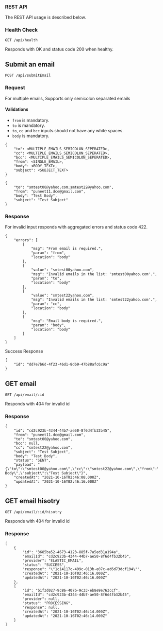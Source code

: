 
### REST API

The REST API usage is described below.

### Health Check

`GET /api/health`

Responds with OK and status code 200 when healthy.

## Submit an email

`POST /api/submitEmail`

### Request

For multiple emails, Supports only semicolon separated emails

#### Validations
* `from` is mandatory. 
* `to` is mandatory.  
* `to`, `cc` and `bcc` inputs should not have any white spaces.  
* `body` is mandatory.

```
{
    "to": <MULTIPLE_EMAILS_SEMICOLON_SEPERATED>,
    "cc": <MULTIPLE_EMAILS_SEMICOLON_SEPERATED>,
    "bcc": <MULTIPLE_EMAILS_SEMICOLON_SEPERATED>,
    "from": <SINGLE_EMAIL>,
    "body": <BODY_TEXT>,
    "subject": <SUBJECT_TEXT>
}

{
    "to": "smtest00@yahoo.com;smtest22@yahoo.com",
    "from": "puneet11.dce@gmail.com",
    "body": "Test Body",
    "subject": "Test Subject"
}
```

### Response

For invalid input responds with aggregated errors and status code 422.

```
{
    "errors": [
        {
            "msg": "From email is required.",
            "param": "from",
            "location": "body"
        },
        {
            "value": "smtest00yahoo.com",
            "msg": "Invalid emails in the list: 'smtest00yahoo.com'.",
            "param": "to",
            "location": "body"
        },
        {
            "value": "smtest22yahoo.com",
            "msg": "Invalid emails in the list: 'smtest22yahoo.com'.",
            "param": "cc",
            "location": "body"
        },
        {
            "msg": "Email body is required.",
            "param": "body",
            "location": "body"
        }
    ]
}
```

Success Response

```
{
    "id": "dd7e7b6d-4f23-46d1-8d69-47b88afc6c9a"
}
```

## GET email

`GET /api/email/:id`

Responds with 404 for invalid id

### Response

```
{
    "id": "cd2c923b-4344-44b7-ae50-8f6d4fb32b45",
    "from": "puneet11.dce@gmail.com",
    "to": "smtest00@yahoo.com",
    "bcc": null,
    "cc": "smtest22@yahoo.com",
    "subject": "Test Subject",
    "body": "Test Body",
    "status": "SENT",
    "payload": "{\"to\":\"smtest00@yahoo.com\",\"cc\":\"smtest22@yahoo.com\",\"from\":\"puneet11.dce@gmail.com\",\"body\":\"Test Body\",\"subject\":\"Test Subject\"}",
    "createdAt": "2021-10-16T02:46:08.000Z",
    "updatedAt": "2021-10-16T02:46:16.000Z"
}
```

## GET email hisotry

`GET /api/email/:id/hisotry`

Responds with 404 for invalid id

### Response

```
[
    {
        "id": "3685ba52-4673-4123-885f-7a5ed31a194a",
        "emailId": "cd2c923b-4344-44b7-ae50-8f6d4fb32b45",
        "provider": "ELASTIC_EMAIL",
        "status": "SUCCESS",
        "response": "\"1c14117c-499c-013b-e07c-ad6d73dcf194\"",
        "createdAt": "2021-10-16T02:46:16.000Z",
        "updatedAt": "2021-10-16T02:46:16.000Z"
    },
    {
        "id": "b1f3d027-9c86-407b-9c33-eb8e9e763ccf",
        "emailId": "cd2c923b-4344-44b7-ae50-8f6d4fb32b45",
        "provider": null,
        "status": "PROCESSING",
        "response": null,
        "createdAt": "2021-10-16T02:46:14.000Z",
        "updatedAt": "2021-10-16T02:46:14.000Z"
    }
]
```
